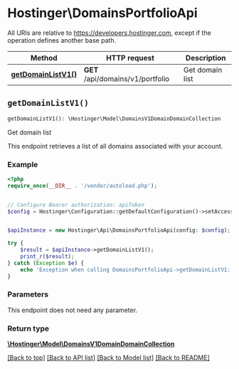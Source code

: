 # Hostinger\DomainsPortfolioApi

All URIs are relative to https://developers.hostinger.com, except if the operation defines another base path.

| Method | HTTP request | Description |
| ------------- | ------------- | ------------- |
| [**getDomainListV1()**](DomainsPortfolioApi.md#getDomainListV1) | **GET** /api/domains/v1/portfolio | Get domain list |


## `getDomainListV1()`

```php
getDomainListV1(): \Hostinger\Model\DomainsV1DomainDomainCollection
```

Get domain list

This endpoint retrieves a list of all domains associated with your account.

### Example

```php
<?php
require_once(__DIR__ . '/vendor/autoload.php');


// Configure Bearer authorization: apiToken
$config = Hostinger\Configuration::getDefaultConfiguration()->setAccessToken('YOUR_ACCESS_TOKEN');


$apiInstance = new Hostinger\Api\DomainsPortfolioApi(config: $config);

try {
    $result = $apiInstance->getDomainListV1();
    print_r($result);
} catch (Exception $e) {
    echo 'Exception when calling DomainsPortfolioApi->getDomainListV1: ', $e->getMessage(), PHP_EOL;
}
```

### Parameters

This endpoint does not need any parameter.

### Return type

[**\Hostinger\Model\DomainsV1DomainDomainCollection**](../Model/DomainsV1DomainDomainCollection.md)

[[Back to top]](#) [[Back to API list]](../../README.md#endpoints)
[[Back to Model list]](../../README.md#models)
[[Back to README]](../../README.md)
